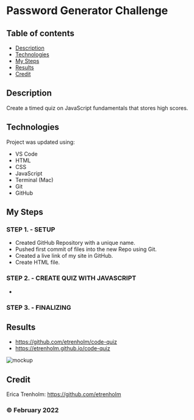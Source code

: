 # Password Generator Challenge

## Table of contents
* [Description](#description)
* [Technologies](#technologies)
* [My Steps](#my-steps)
* [Results](#results)
* [Credit](#credit)

## Description
Create a timed quiz on JavaScript fundamentals that stores high scores.
	
## Technologies
Project was updated using:
* VS Code
* HTML
* CSS
* JavaScript
* Terminal (Mac)
* Git
* GitHub

## My Steps
### STEP 1. - SETUP
* Created GitHub Repository with a unique name.
* Pushed first commit of files into the new Repo using Git.
* Created a live link of my site in GitHub.
* Create HTML file.

### STEP 2. - CREATE QUIZ WITH JAVASCRIPT
* 


### STEP 3. - FINALIZING



## Results

* https://github.com/etrenholm/code-quiz
* https://etrenholm.github.io/code-quiz

![mockup](./)

## Credit

Erica Trenholm: https://github.com/etrenholm

### ©️ February 2022
